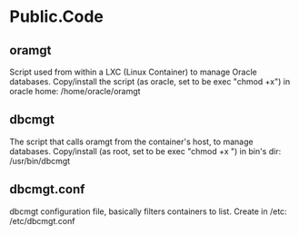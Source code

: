 Public.Code
==============

oramgt
--------------
Script used from within a LXC (Linux Container) to manage Oracle databases.
Copy/install the script (as oracle, set to be exec "chmod +x") in oracle home:
/home/oracle/oramgt

dbcmgt
--------------
The script that calls oramgt from the container's host, to manage databases.
Copy/install (as root, set to be exec "chmod +x ") in bin's dir:
/usr/bin/dbcmgt

dbcmgt.conf
--------------
dbcmgt configuration file, basically filters containers to list.
Create in /etc:
/etc/dbcmgt.conf


